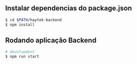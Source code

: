 
## Instalar dependencias do package.json

```bash
$ cd $PATH/haytek-backend
$ npm install
```

## Rodando aplicação Backend

```bash
# development
$ npm run start
```